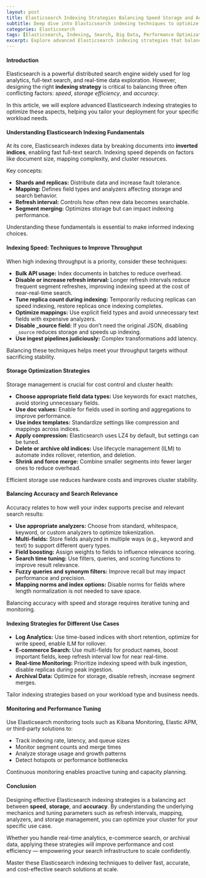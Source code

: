 ```yaml
---
layout: post
title: Elasticsearch Indexing Strategies Balancing Speed Storage and Accuracy
subtitle: Deep dive into Elasticsearch indexing techniques to optimize speed, storage efficiency, and search accuracy for large-scale deployments
categories: Elasticsearch
tags: [Elasticsearch, Indexing, Search, Big Data, Performance Optimization, Storage Management, Data Engineering, DevOps]
excerpt: Explore advanced Elasticsearch indexing strategies that balance indexing speed, storage requirements, and search accuracy. Learn how to optimize your cluster for large-scale, high-performance search workloads.
---
```


#### Introduction

Elasticsearch is a powerful distributed search engine widely used for log analytics, full-text search, and real-time data exploration. However, designing the right **indexing strategy** is critical to balancing three often conflicting factors: *speed*, *storage efficiency*, and *accuracy*.

In this article, we will explore advanced Elasticsearch indexing strategies to optimize these aspects, helping you tailor your deployment for your specific workload needs.

#### Understanding Elasticsearch Indexing Fundamentals

At its core, Elasticsearch indexes data by breaking documents into **inverted indices**, enabling fast full-text search. Indexing speed depends on factors like document size, mapping complexity, and cluster resources.

Key concepts:

- **Shards and replicas:** Distribute data and increase fault tolerance.
- **Mapping:** Defines field types and analyzers affecting storage and search behavior.
- **Refresh interval:** Controls how often new data becomes searchable.
- **Segment merging:** Optimizes storage but can impact indexing performance.

Understanding these fundamentals is essential to make informed indexing choices.

#### Indexing Speed: Techniques to Improve Throughput

When high indexing throughput is a priority, consider these techniques:

- **Bulk API usage:** Index documents in batches to reduce overhead.
- **Disable or increase refresh interval:** Longer refresh intervals reduce frequent segment refreshes, improving indexing speed at the cost of near-real-time search.
- **Tune replica count during indexing:** Temporarily reducing replicas can speed indexing, restore replicas once indexing completes.
- **Optimize mappings:** Use explicit field types and avoid unnecessary text fields with expensive analyzers.
- **Disable _source field:** If you don’t need the original JSON, disabling `_source` reduces storage and speeds up indexing.
- **Use ingest pipelines judiciously:** Complex transformations add latency.

Balancing these techniques helps meet your throughput targets without sacrificing stability.

#### Storage Optimization Strategies

Storage management is crucial for cost control and cluster health:

- **Choose appropriate field data types:** Use keywords for exact matches, avoid storing unnecessary fields.
- **Use doc values:** Enable for fields used in sorting and aggregations to improve performance.
- **Use index templates:** Standardize settings like compression and mappings across indices.
- **Apply compression:** Elasticsearch uses LZ4 by default, but settings can be tuned.
- **Delete or archive old indices:** Use lifecycle management (ILM) to automate index rollover, retention, and deletion.
- **Shrink and force merge:** Combine smaller segments into fewer larger ones to reduce overhead.

Efficient storage use reduces hardware costs and improves cluster stability.

#### Balancing Accuracy and Search Relevance

Accuracy relates to how well your index supports precise and relevant search results:

- **Use appropriate analyzers:** Choose from standard, whitespace, keyword, or custom analyzers to optimize tokenization.
- **Multi-fields:** Store fields analyzed in multiple ways (e.g., keyword and text) to support different query types.
- **Field boosting:** Assign weights to fields to influence relevance scoring.
- **Search time tuning:** Use filters, queries, and scoring functions to improve result relevance.
- **Fuzzy queries and synonym filters:** Improve recall but may impact performance and precision.
- **Mapping norms and index options:** Disable norms for fields where length normalization is not needed to save space.

Balancing accuracy with speed and storage requires iterative tuning and monitoring.

#### Indexing Strategies for Different Use Cases

- **Log Analytics:** Use time-based indices with short retention, optimize for write speed, enable ILM for rollover.
- **E-commerce Search:** Use multi-fields for product names, boost important fields, keep refresh interval low for near real-time.
- **Real-time Monitoring:** Prioritize indexing speed with bulk ingestion, disable replicas during peak ingestion.
- **Archival Data:** Optimize for storage, disable refresh, increase segment merges.

Tailor indexing strategies based on your workload type and business needs.

#### Monitoring and Performance Tuning

Use Elasticsearch monitoring tools such as Kibana Monitoring, Elastic APM, or third-party solutions to:

- Track indexing rate, latency, and queue sizes
- Monitor segment counts and merge times
- Analyze storage usage and growth patterns
- Detect hotspots or performance bottlenecks

Continuous monitoring enables proactive tuning and capacity planning.

#### Conclusion

Designing effective Elasticsearch indexing strategies is a balancing act between **speed**, **storage**, and **accuracy**. By understanding the underlying mechanics and tuning parameters such as refresh intervals, mapping, analyzers, and storage management, you can optimize your cluster for your specific use case.

Whether you handle real-time analytics, e-commerce search, or archival data, applying these strategies will improve performance and cost efficiency — empowering your search infrastructure to scale confidently.

Master these Elasticsearch indexing techniques to deliver fast, accurate, and cost-effective search solutions at scale.

